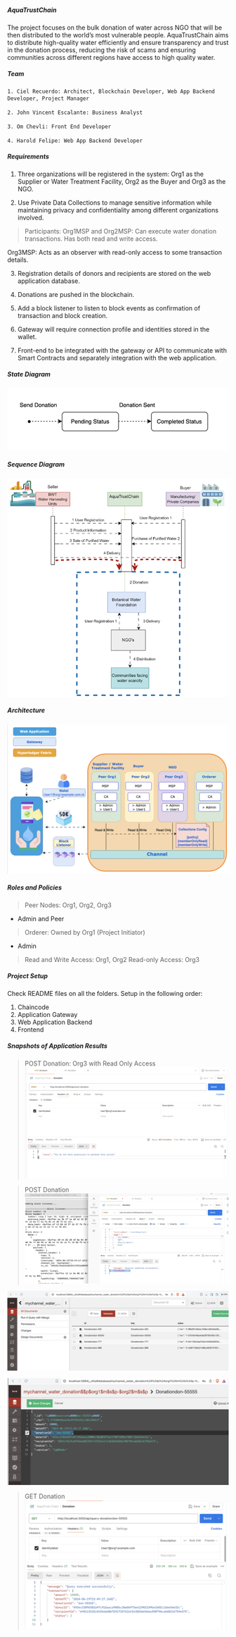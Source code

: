 ##### AquaTrustChain #####
The project focuses on the bulk donation of water across NGO that will be then distributed to the world’s most vulnerable people. AquaTrustChain aims to distribute high-quality water efficiently and ensure transparency and trust in the donation process, reducing the risk of scams and ensuring communities across different regions have access to high quality water.


##### Team #####
```
1. Ciel Recuerdo: Architect, Blockchain Developer, Web App Backend Developer, Project Manager

2. John Vincent Escalante: Business Analyst 

3. Om Chevli: Front End Developer

4. Harold Felipe: Web App Backend Developer
```

##### Requirements #####
1. Three organizations will be registered in the system: Org1 as the Supplier or Water Treatment Facility, Org2 as the Buyer and Org3 as the NGO.

2. Use Private Data Collections to manage sensitive information while maintaining privacy and confidentiality among different organizations involved.
> Participants:
Org1MSP and Org2MSP: Can execute water donation transactions. Has both read and write access.

Org3MSP: Acts as an observer with read-only access to some transaction details.

3. Registration details of donors and recipients are stored on the web application database.

4. Donations are pushed in the blockchain.

5. Add a block listener to listen to block events as confirmation of transaction and block creation.

6. Gateway will require connection profile and identities stored in the wallet.

7. Front-end to be integrated with the gateway or API to communicate with Smart Contracts and separately integration with the web application.
 

##### State Diagram #####
![alt text](image.png)

##### Sequence Diagram #####
![alt text](image-1.png)

##### Architecture #####
![alt text](image-2.png)

##### Roles and Policies #####
> Peer Nodes: Org1, Org2, Org3
- Admin and Peer

> Orderer: Owned by Org1 (Project Initiator)
- Admin

> Read and Write Access: Org1, Org2 
> Read-only Access: Org3


##### Project Setup #####
Check README files on all the folders. Setup in the following order:
1. Chaincode
2. Application Gateway
3. Web Application Backend
4. Frontend


##### Snapshots of Application Results #####
> POST Donation: Org3 with Read Only Access
![alt text](image-3.png)

> POST Donation
![alt text](image-4.png)

![alt text](image-6.png)

![alt text](image-7.png)

> GET Donation
![alt text](image-5.png)


